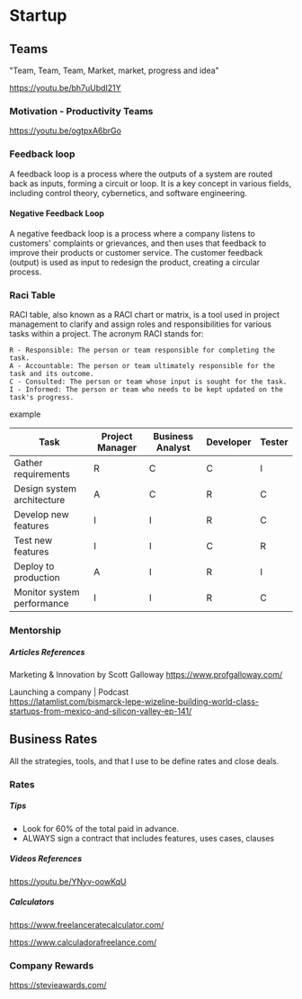 # Startup

## Teams

"Team, Team, Team, Market, market, progress and idea"

https://youtu.be/bh7uUbdI21Y

### Motivation - Productivity Teams

https://youtu.be/ogtpxA6brGo

### Feedback loop

A feedback loop is a process where the outputs of a system are routed back as inputs, forming a circuit or loop. It is a key concept in various fields, including control theory, cybernetics, and software engineering.

#### Negative Feedback Loop

A negative feedback loop is a process where a company listens to customers' complaints or grievances, and then uses that feedback to improve their products or customer service. The customer feedback (output) is used as input to redesign the product, creating a circular process.

### Raci Table

RACI table, also known as a RACI chart or matrix, is a tool used in project management to clarify and assign roles and responsibilities for various tasks within a project. The acronym RACI stands for:

    R - Responsible: The person or team responsible for completing the task.
    A - Accountable: The person or team ultimately responsible for the task and its outcome.
    C - Consulted: The person or team whose input is sought for the task.
    I - Informed: The person or team who needs to be kept updated on the task's progress.

example

| Task                       | Project Manager | Business Analyst | Developer | Tester |
| -------------------------- | --------------- | ---------------- | --------- | ------ |
| Gather requirements        | R               | C                | C         | I      |
| Design system architecture | A               | C                | R         | C      |
| Develop new features       | I               | I                | R         | C      |
| Test new features          | I               | I                | C         | R      |
| Deploy to production       | A               | I                | R         | I      |
| Monitor system performance | I               | I                | R         | C      |

### Mentorship

##### Articles References

Marketing & Innovation by Scott Galloway
https://www.profgalloway.com/

Launching a company | Podcast
<br>
https://latamlist.com/bismarck-lepe-wizeline-building-world-class-startups-from-mexico-and-silicon-valley-ep-141/

## Business Rates

All the strategies, tools, and that I use to be define rates and close deals.

### Rates

##### Tips

-   Look for 60% of the total paid in advance.
-   ALWAYS sign a contract that includes features, uses cases,
    clauses

##### Videos References

https://youtu.be/YNyv-oowKqU

##### Calculators

https://www.freelanceratecalculator.com/

https://www.calculadorafreelance.com/

### Company Rewards

https://stevieawards.com/
